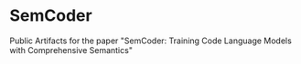 # SemCoder
Public Artifacts for the paper "SemCoder: Training Code Language Models with Comprehensive Semantics"
